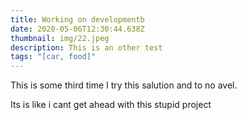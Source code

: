 ```yaml
---
title: Working on developmentb
date: 2020-05-06T12:30:44.638Z
thumbnail: img/22.jpeg
description: This is an other test
tags: "[car, food]"
---
```

This is some third time I try this salution and to no avel.



Its is like i cant get ahead with this stupid project
